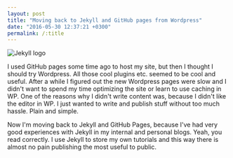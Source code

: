 ```yaml
---
layout: post
title: "Moving back to Jekyll and GitHub pages from Wordpress"
date: "2016-05-30 12:37:21 +0300"
permalink: /:title
---
```


![Jekyll logo](images/jekyll-logo-2x.png)

I used GitHub pages some time ago to host my site, but then I thought I should
try Wordpress. All those cool plugins etc. seemed to be cool and useful. After a
while I figured out the new Wordpress pages were slow and I didn't want to spend
my time optimizing the site or learn to use caching in WP. One of the reasons
why I didn't write content was, because I didn't like the editor in WP. I just
wanted to write and publish stuff without too much hassle. Plain and simple.

Now I'm moving back to Jekyll and GitHub Pages, because I've had very good
experiences with Jekyll in my internal and personal blogs. Yeah, you read
correctly. I use Jekyll to store my own tutorials and this way there is almost
no pain publishing the most useful to public.
